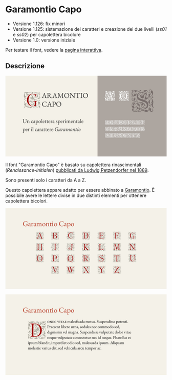 # Garamontio Capo
* Versione 1.126: fix minori
* Versione 1.125: sistemazione dei caratteri e creazione dei due livelli (_ss01_ e _ss02_) per capolettera bicolore
* Versione 1.0: versione iniziale

Per testare il font, vedere la [pagina interattiva](https://m-casanova.github.io/GaramontioCapo/).

## Descrizione
![image](images/garamontio_capo_1.jpg)

Il font "Garamontio Capo" è basato su capolettera rinascimentali (_Renaissance-Initialen_) <a target="_blank" href="https://archive.org/details/schriftenatlasei02petz/page/n187/mode/2up">pubblicati da Ludwig Petzendorfer nel 1889</a>.

Sono presenti solo i caratteri da A a Z.

Questo capolettera appare adatto per essere abbinato a [Garamontio](https://github.com/m-casanova/Garamontio).
È possibile avere le lettere divise in due distinti elementi per ottenere capolettera bicolori. 

![image](images/garamontio_capo_2.jpg)

![image](images/garamontio_capo_3.jpg)
